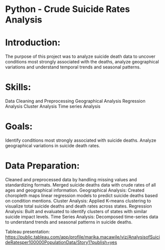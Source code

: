 # Python - Crude Suicide Rates Analysis 

# Introduction:
The purpose of this project was to analyze suicide death data to uncover conditions most strongly associated with the deaths, analyze geographical variations and understand temporal trends and seasonal patterns.

# Skills:
Data Cleaning and Preprocessing
Geographical Analysis
Regression Analysis
Cluster Analysis
Time series Analysis

# Goals:
Identify conditions most strongly associated with suicide deaths. 
Analyze geographical variations in suicide death rates.

# Data Preparation: 
 Cleaned and preprocessed data by handling missing values and standardizing formats.
 Merged suicide deaths data with crude rates of all ages and geographical information. 
Geographical Analysis: 
 Created choropleth maps linear regression models to predict suicide deaths based on condition mentions. 
Cluster Analysis:
 Applied K-means clustering to visualize total suicide deaths and death rates across states. 
Regression Analysis: 
 Built and evaluated to identify clusters of states with similar suicide impact levels.
 Time Series Analysis: 
 Decomposed time-series data to understand trends and seasonal patterns in suicide deaths.

Tableau presentation: https://public.tableau.com/app/profile/marika.macawile/viz/AnalysisofSuicideRatesper100000PopulationData/Story1?publish=yes
